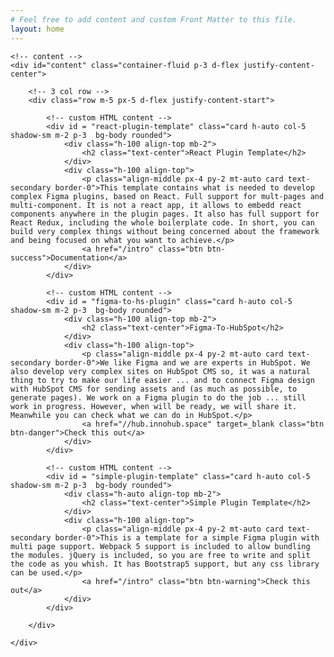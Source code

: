 ```yaml
---
# Feel free to add content and custom Front Matter to this file.
layout: home
---
```


<div id="content_container" class="container-fluid">

    <!-- content -->
    <div id="content" class="container-fluid p-3 d-flex justify-content-center">

        <!-- 3 col row -->
        <div class="row m-5 px-5 d-flex justify-content-start">

            <!-- custom HTML content -->
            <div id = "react-plugin-template" class="card h-auto col-5 shadow-sm m-2 p-3  bg-body rounded">
                <div class="h-100 align-top mb-2">
                    <h2 class="text-center">React Plugin Template</h2>
                </div>
                <div class="h-100 align-top">
                    <p class="align-middle px-4 py-2 mt-auto card text-secondary border-0">This template contains what is needed to develop complex Figma plugins, based on React. Full support for mult-pages and multi-component. It is not a react app, it allows to embedd react components anywhere in the plugin pages. It also has full support for React Redux, including the whole boilerplate code. In short, you can build very complex things without being concerned about the framework and being focused on what you want to achieve.</p>
                    <a href="/intro" class="btn btn-success">Documentation</a>
                </div>
            </div>

            <!-- custom HTML content -->
            <div id = "figma-to-hs-plugin" class="card h-auto col-5 shadow-sm m-2 p-3  bg-body rounded">
                <div class="h-100 align-top mb-2">
                    <h2 class="text-center">Figma-To-HubSpot</h2>
                </div>
                <div class="h-100 align-top">
                    <p class="align-middle px-4 py-2 mt-auto card text-secondary border-0">We like Figma and we are experts in HubSpot. We also develop very complex sites on HubSpot CMS so, it was a natural thing to try to make our life easier ... and to connect Figma design with HubSpot CMS for sending assets and (as much as possible, to generate pages). We work on a Figma plugin to do the job ... still work in progress. However, when will be ready, we will share it. Meanwhile you can check what we can do in HubSpot.</p>
                    <a href="//hub.innohub.space" target=_blank class="btn btn-danger">Check this out</a>
                </div>
            </div>

            <!-- custom HTML content -->
            <div id = "simple-plugin-template" class="card h-auto col-5 shadow-sm m-2 p-3  bg-body rounded">
                <div class="h-auto align-top mb-2">
                    <h2 class="text-center">Simple Plugin Template</h2>
                </div>
                <div class="h-100 align-top">
                    <p class="align-middle px-4 py-2 mt-auto card text-secondary border-0">This is a template for a simple Figma plugin with multi page support. Webpack 5 support is included to allow bundling the modules. jQuery is included, so you are free to write and split the code as you whish. It has Bootstrap5 support, but any css library can be used.</p>
                    <a href="/intro" class="btn btn-warning">Check this out</a>
                </div>
            </div>

        </div>

    </div>

</div>
